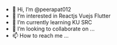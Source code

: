 - 👋 Hi, I’m @peerapat012
- 👀 I’m interested in Reactjs Vuejs Flutter
- 🌱 I’m currently learning KU SRC
- 💞️ I’m looking to collaborate on ...
- 📫 How to reach me ...

<!---
peerapat012/peerapat012 is a ✨ special ✨ repository because its `README.md` (this file) appears on your GitHub profile.
You can click the Preview link to take a look at your changes.
--->
